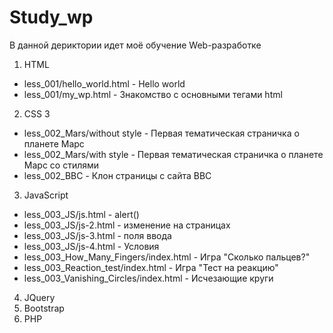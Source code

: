 # Study_wp
В данной дериктории идет моё обучение Web-разработке

1. HTML
  - less_001/hello_world.html - Hello world
  - less_001/my_wp.html - Знакомство с основными тегами html
2. CSS 3
  - less_002_Mars/without style - Первая тематическая страничка о планете Марс
  - less_002_Mars/with style - Первая тематическая страничка о планете Марс со стилями
  - less_002_BBC - Клон страницы с сайта BBC
3. JavaScript
  - less_003_JS/js.html - alert()
  - less_003_JS/js-2.html - изменение на страницах
  - less_003_JS/js-3.html - поля ввода
  - less_003_JS/js-4.html - Условия
  - less_003_How_Many_Fingers/index.html - Игра "Сколько пальцев?"
  - less_003_Reaction_test/index.html - Игра "Тест на реакцию"
  - less_003_Vanishing_Circles/index.html - Исчезающие круги
4. JQuery
5. Bootstrap
6. PHP
